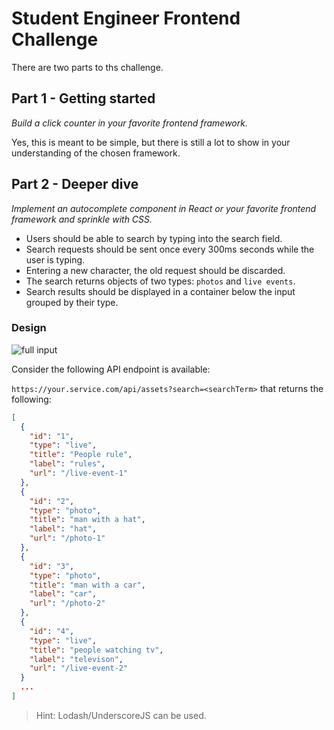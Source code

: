 # Student Engineer Frontend Challenge

There are two parts to ths challenge.

## Part 1 - Getting started

_Build a click counter in your favorite frontend framework._

Yes, this is meant to be simple, but there is still a lot to show in your understanding of the chosen framework.

## Part 2 - Deeper dive

_Implement an autocomplete component in React or your favorite frontend framework and sprinkle with CSS._

- Users should be able to search by typing into the search field.
- Search requests should be sent once every 300ms seconds while the user is typing.
- Entering a new character, the old request should be discarded.
- The search returns objects of two types: `photos` and `live events`.
- Search results should be displayed in a container below the input grouped by their type.

### Design

![full input](https://preview.ibb.co/crTrqk/full.png)

Consider the following API endpoint is available:

`https://your.service.com/api/assets?search=<searchTerm>` that returns the following:

```json
[
  {
    "id": "1",
    "type": "live",
    "title": "People rule",
    "label": "rules",
    "url": "/live-event-1"
  },
  {
    "id": "2",
    "type": "photo",
    "title": "man with a hat",
    "label": "hat",
    "url": "/photo-1"
  },
  {
    "id": "3",
    "type": "photo",
    "title": "man with a car",
    "label": "car",
    "url": "/photo-2"
  },
  {
    "id": "4",
    "type": "live",
    "title": "people watching tv",
    "label": "televison",
    "url": "/live-event-2"
  }
  ...
]
```

> Hint: Lodash/UnderscoreJS can be used.
